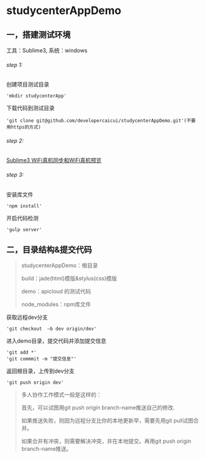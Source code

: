# studycenterAppDemo
## 一，搭建测试环境
工具：Sublime3, 系统：windows
######  step 1:

创建项目测试目录
	
	'mkdir studycenterApp'	
下载代码到测试目录
	
	'git clone git@github.com/developercaicui/studycenterAppDemo.git'(不要用https的方式)
###### step 2:
[Sublime3 WiFi真机同步和WiFi真机预览](http://docs.apicloud.com/Dev-Tools/sublime-wifi-sync)

	
######  step 3:
安装库文件
	
	'npm install'
开启代码检测

	'gulp server'

## 二，目录结构&提交代码
> studycenterAppDemo：根目录
>
> 	build：jade(html)模版&stylus(css)模版
>
> 	demo：apicloud 的测试代码
>
> 	node_modules：npm库文件

获取远程dev分支
	
	'git checkout  –b dev origin/dev'
进入demo目录，提交代码并添加提交信息
	
	'git add *'
	'git commmit -m "提交信息"'
返回根目录，上传到dev分支
		
	'git push origin dev'

>多人协作工作模式一般是这样的：
>
>首先，可以试图用git push origin branch-name推送自己的修改.
>
>如果推送失败，则因为远程分支比你的本地更新早，需要先用git pull试图合并。
>
>如果合并有冲突，则需要解决冲突，并在本地提交。再用git push origin branch-name推送。